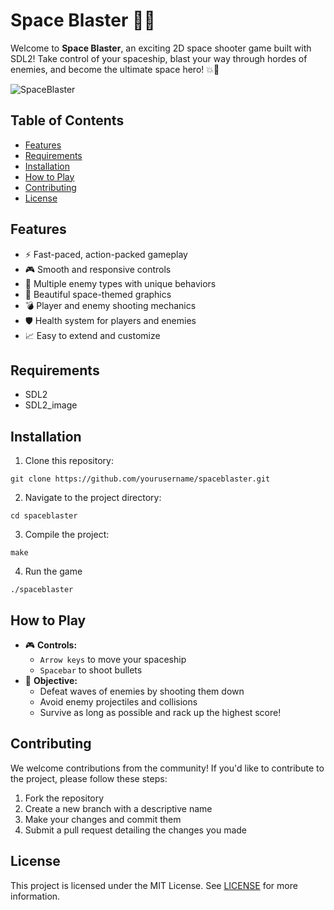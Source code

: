 # Space Blaster 🚀🌌

Welcome to **Space Blaster**, an exciting 2D space shooter game built with SDL2! Take control of your spaceship, blast your way through hordes of enemies, and become the ultimate space hero! 💥👾

![SpaceBlaster](https://user-images.githubusercontent.com/76112342/227415205-de3215ad-58b8-4c99-8abc-602b86a27a3f.png)

## Table of Contents

- [Features](#features)
- [Requirements](#requirements)
- [Installation](#installation)
- [How to Play](#how-to-play)
- [Contributing](#contributing)
- [License](#license)

## Features

- ⚡ Fast-paced, action-packed gameplay
- 🎮 Smooth and responsive controls
- 👾 Multiple enemy types with unique behaviors
- 🌠 Beautiful space-themed graphics
- 💣 Player and enemy shooting mechanics
- 🛡️ Health system for players and enemies
- 📈 Easy to extend and customize

## Requirements

- SDL2
- SDL2_image

## Installation

1. Clone this repository:

```
git clone https://github.com/yourusername/spaceblaster.git
```
2. Navigate to the project directory:
```
cd spaceblaster
```
3. Compile the project:
```
make
```
4. Run the game
```
./spaceblaster
```
## How to Play

- 🎮 **Controls:**
    - `Arrow keys` to move your spaceship
    - `Spacebar` to shoot bullets
- 🎯 **Objective:**
    - Defeat waves of enemies by shooting them down
    - Avoid enemy projectiles and collisions
    - Survive as long as possible and rack up the highest score!

## Contributing

We welcome contributions from the community! If you'd like to contribute to the project, please follow these steps:

1. Fork the repository
2. Create a new branch with a descriptive name
3. Make your changes and commit them
4. Submit a pull request detailing the changes you made

## License

This project is licensed under the MIT License. See [LICENSE](LICENSE) for more information.
